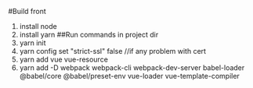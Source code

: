 #Build front
1. install node
1. install yarn
##Run commands in project dir
1. yarn init
1. yarn config set "strict-ssl" false //if any problem with cert
1. yarn add vue vue-resource
1. yarn add -D webpack webpack-cli webpack-dev-server babel-loader @babel/core @babel/preset-env vue-loader vue-template-compiler
